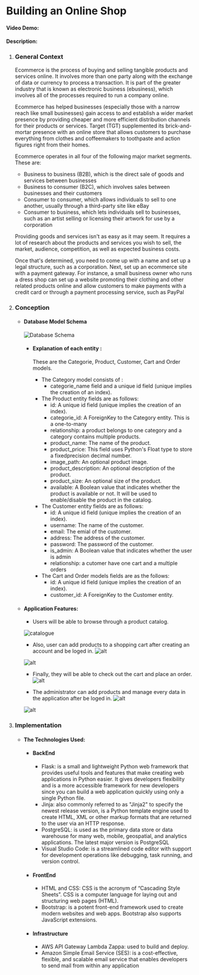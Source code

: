 # Building an Online Shop
#### Video Demo:  <URL HERE>
#### Description:
1. ### General Context

    Ecommerce is the process of buying and selling tangible products and services online. It involves more than one party along with the exchange of data or currency to process a transaction. 
    It is part of the greater industry that is known as electronic business (ebusiness), which involves all of the processes required to run a company online.

    Ecommerce has helped businesses (especially those with a narrow reach like small businesses) gain access to and establish a wider market presence by providing cheaper and more efficient distribution channels for their products or services. 
    Target (TGT) supplemented its brick-and-mortar presence with an online store that allows customers to purchase everything from clothes and coffeemakers to toothpaste and action figures right from their homes.

    Ecommerce operates in all four of the following major market segments. These are:

    - Business to business (B2B), which is the direct sale of goods and services between businesses
    - Business to consumer (B2C), which involves sales between businesses and their customers
    - Consumer to consumer, which allows individuals to sell to one another, usually through a third-party site like eBay
    - Consumer to business, which lets individuals sell to businesses, such as an artist selling or licensing their artwork for use by a corporation

    Providing goods and services isn't as easy as it may seem. It requires a lot of research about the products and services you wish to sell, the market, audience, competition, as well as expected business costs.

    Once that's determined, you need to come up with a name and set up a legal structure, such as a corporation. 
    Next, set up an ecommerce site with a payment gateway. 
    For instance, a small business owner who runs a dress shop can set up a website promoting their clothing and other related products online and allow customers to make payments with a credit card or through a payment processing service, such as PayPal

2. ### Conception

    - #### Database Model Schema
         ![Database Schema](/myshop/assets/shema%20data%20base.png)
        - #### Explanation of each entity :
            These are the Categorie, Product, Customer, Cart and Order models. 

            - The Category model consists of :
                - categorie_name field and a unique id field (unique implies the creation of an index). 
            - The Product entity fields are as follows:
                - id: A unique id field (unique implies the creation of an index). 
                - categorie_id: A ForeignKey to the Category entity. This is a one-to-many
                - relationship: a product belongs to one category and a category contains
                multiple products.
                - product_name: The name of the product.
                - product_price: This field uses Python's Float type to store a fixedprecision decimal number.
                - image_path: An optional product image.
                - product_description: An optional description of the product.
                - product_size: An optional size of the product.
                - available: A Boolean value that indicates whether the product is available
                or not. It will be used to enable/disable the product in the catalog.
            - The Customer entity fields are as follows:
                - id: A unique id field (unique implies the creation of an index). 
                - username: The name of the customer.
                - email: The emial of the customer.
                - address: The address of the customer.
                - password: The password of the customer.
                - is_admin: A Boolean value that indicates whether the user is admin
                - relationship: a cutomer have one cart and a multiple orders
            - The Cart and Order models fields are as the follows:
                - id: A unique id field (unique implies the creation of an index). 
                - customer_id: A ForeignKey to the Customer entity.
    - #### Application Features:
        - Users will be able to browse through a product catalog.

        ![catalogue](/myshop/assets/catalogue.png)
        - Also, user can add products to a shopping cart after creating an account and be loged in.
        ![alt](/myshop/assets/cart.png)

        ![alt](/myshop/assets/login.png)

        - Finally, they will be able to check out the cart and place an order.
        ![alt](/myshop/assets/order.png)

        - The administrator can add products and manage every data in the application after be loged in.
        ![alt](/myshop/assets/admin_home.png) 

        ![alt](/myshop/assets/admin_add_product.png)       
3. ### Implementation

    - #### The Technologies Used:
        - #### BackEnd 
            - Flask: is a small and lightweight Python web framework that provides useful tools and features that make creating web applications in Python easier. It gives developers flexibility and is a more accessible framework for new developers since you can build a web application quickly using only a single Python file.
            - Jinja: also commonly referred to as "Jinja2" to specify the newest release version, is a Python template engine used to create HTML, XML or other markup formats that are returned to the user via an HTTP response.
            - PostgreSQL: is used as the primary data store or data warehouse for many web, mobile, geospatial, and analytics applications. The latest major version is PostgreSQL
            - Visual Studio Code: is a streamlined code editor with support for development operations like debugging, task running, and version control.
        - #### FrontEnd
            - HTML and CSS: CSS is the acronym of “Cascading Style Sheets”. CSS is a computer language for laying out and structuring web pages (HTML).
            - Bootstrap: is a potent front-end framework used to create modern websites and web apps. Bootstrap also supports JavaScript extensions. 
        - #### Infrastructure
            - AWS API Gateway Lambda Zappa: used to build and deploy.
            - Amazon Simple Email Service (SES): is a cost-effective, flexible, and scalable email service that enables developers to send mail from within any application